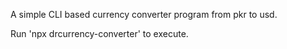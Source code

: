 A simple CLI based currency converter program from pkr to usd.

Run 'npx drcurrency-converter' to execute.
